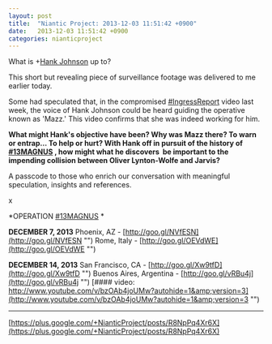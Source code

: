 ```yaml
---
layout: post
title:  "Niantic Project: 2013-12-03 11:51:42 +0900"
date:   2013-12-03 11:51:42 +0900
categories: nianticproject
---
```

What is +[Hank Johnson](https://plus.google.com/117792105926525258257 "") up to?

This short but revealing piece of surveillance footage was delivered to me earlier today.

Some had speculated that, in the compromised  [#IngressReport](https://plus.google.com/s/%23IngressReport "")  video last week, the voice of Hank Johnson could be heard guiding the operative known as 'Mazz.' This video confirms that she was indeed working for him.

**What might Hank's objective have been? Why was Mazz there? To warn or entrap... To help or hurt? With Hank off in pursuit of the history of  ****[#13MAGNUS](https://plus.google.com/s/%2313MAGNUS "")**** , how might what he discovers  be important to the impending collision between Oliver Lynton-Wolfe and Jarvis?**

A passcode to those who enrich our conversation with meaningful speculation, insights and references.

x

*OPERATION  [#13MAGNUS](https://plus.google.com/s/%2313MAGNUS "") *

**DECEMBER 7, 2013**
Phoenix, AZ - [http://goo.gl/NVfESN](http://goo.gl/NVfESN "")
Rome, Italy - [http://goo.gl/OEVdWE](http://goo.gl/OEVdWE "")

**DECEMBER 14, 2013**
San Francisco, CA - [http://goo.gl/Xw9tfD](http://goo.gl/Xw9tfD "")
Buenos Aires, Argentina - [http://goo.gl/vRBu4j](http://goo.gl/vRBu4j "")
[#### video: http://www.youtube.com/v/bzOAb4joUMw?autohide=1&amp;version=3](http://www.youtube.com/v/bzOAb4joUMw?autohide=1&amp;version=3 "")
- - -
[https://plus.google.com/+NianticProject/posts/R8NpPq4Xr6X](https://plus.google.com/+NianticProject/posts/R8NpPq4Xr6X)
